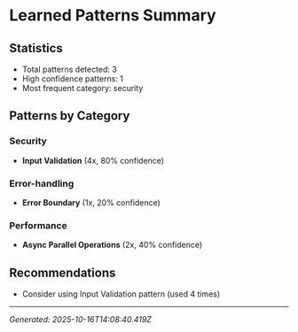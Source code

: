 # Learned Patterns Summary

## Statistics
- Total patterns detected: 3
- High confidence patterns: 1
- Most frequent category: security

## Patterns by Category


### Security
- **Input Validation** (4x, 80% confidence)


### Error-handling
- **Error Boundary** (1x, 20% confidence)


### Performance
- **Async Parallel Operations** (2x, 40% confidence)


## Recommendations
- Consider using Input Validation pattern (used 4 times)

---
*Generated: 2025-10-16T14:08:40.419Z*
